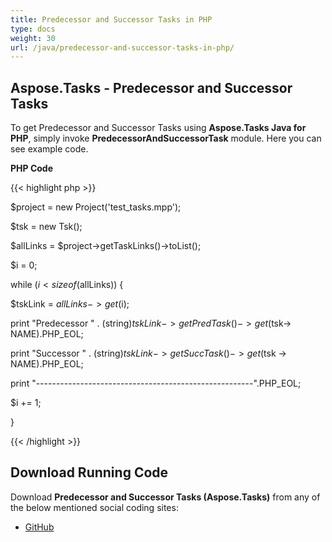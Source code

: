 ```yaml
---
title: Predecessor and Successor Tasks in PHP
type: docs
weight: 30
url: /java/predecessor-and-successor-tasks-in-php/
---
```


## **Aspose.Tasks - Predecessor and Successor Tasks**
To get Predecessor and Successor Tasks using **Aspose.Tasks Java for PHP**, simply invoke **PredecessorAndSuccessorTask** module. Here you can see example code.

**PHP Code**

{{< highlight php >}}



$project = new Project('test_tasks.mpp');

$tsk = new Tsk();

$allLinks = $project->getTaskLinks()->toList();

$i = 0;

while ($i < sizeof($allLinks)) {

$tskLink = $allLinks -> get($i);

print "Predecessor " . (string)$tskLink -> getPredTask() -> get($tsk-> NAME).PHP_EOL;

print "Successor " . (string)$tskLink -> getSuccTask() -> get($tsk -> NAME).PHP_EOL;

print "------------------------------------------------------".PHP_EOL;

$i += 1;

}

{{< /highlight >}}
## **Download Running Code**
Download **Predecessor and Successor Tasks (Aspose.Tasks)** from any of the below mentioned social coding sites:

- [GitHub](https://github.com/aspose-tasks/Aspose.Tasks-for-Java/blob/master/Plugins/Aspose_Tasks_Java_for_PHP/src/aspose/tasks/WorkingWithTaskLinks/PredecessorAndSuccessorTask.php)
